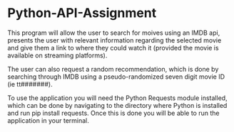 # Python-API-Assignment

This program will allow the user to search for moives using an IMDB api, presents the user with relevant information regarding the selected movie
and give them a link to where they could watch it (provided the movie is available on streaming platforms).

The user can also request a random recommendation, which is done by searching through IMDB using a pseudo-randomized seven digit movie ID (ie tt#######).

To use the application you will need the Python Requests module installed, which can be done by navigating to the directory where Python is installed and
run pip install requests. Once this is done you will be able to run the application in your terminal. 
